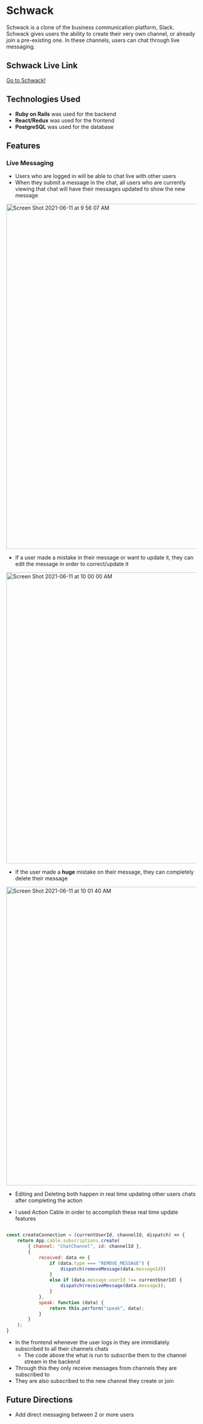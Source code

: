 # Schwack

Schwack is a clone of the business communication platform, Slack. Schwack gives users the ability to create their very own channel, or already join a pre-existing one. In these channels, users can chat through live messaging.

## Schwack Live Link

[Go to Schwack!](https://schwack.herokuapp.com/)

## Technologies Used

- **Ruby on Rails** was used for the backend
- **React/Redux** was used for the frontend
- **PostgreSQL** was used for the database

## Features

### Live Messaging

- Users who are logged in will be able to chat live with other users
- When they submit a message in the chat, all users who are currently viewing that chat will have their messages updated to show the new message

<img width="912" alt="Screen Shot 2021-06-11 at 9 56 07 AM" src="https://user-images.githubusercontent.com/50244853/121723394-4fa6b880-ca9b-11eb-9545-c5d79c565804.png">

- If a user made a mistake in their message or want to update it, they can edit the message in order to correct/update it

<img width="769" alt="Screen Shot 2021-06-11 at 10 00 00 AM" src="https://user-images.githubusercontent.com/50244853/121723823-dcea0d00-ca9b-11eb-82df-8d9f5f69342d.png">

- If the user made a **huge** mistake on their message, they can completely delete their message

<img width="789" alt="Screen Shot 2021-06-11 at 10 01 40 AM" src="https://user-images.githubusercontent.com/50244853/121724252-70234280-ca9c-11eb-90e5-20c83cdc69fd.png">

- Editing and Deleting both happen in real time updating other users chats after completing the action

- I used Action Cable in order to accomplish these real time update features

```javascript

const createConnection = (currentUserId, channelId, dispatch) => {
    return App.cable.subscriptions.create(
        { channel: "ChatChannel", id: channelId },
        {
            received: data => {
                if (data.type === "REMOVE_MESSAGE") {
                    dispatch(removeMessage(data.messageId))
                }
                else if (data.message.userId !== currentUserId) {
                    dispatch(receiveMessage(data.message));
                }
            },
            speak: function (data) {
                return this.perform("speak", data);
            }
        }
    );
}

```
- In the frontend whenever the user logs in they are immidiately subscribed to all their channels chats
    - The code above the what is run to subscribe them to the channel stream in the backend
- Through this they only receive messages from channels they are subscribed to
- They are also subscribed to the new channel they create or join 

## Future Directions

- Add direct messaging between 2 or more users
